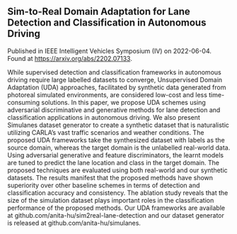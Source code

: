 ## Sim-to-Real Domain Adaptation for Lane Detection and Classification in Autonomous Driving

Published in IEEE Intelligent Vehicles Symposium (IV) on 2022-06-04. Found at https://arxiv.org/abs/2202.07133.

While supervised detection and classification frameworks in autonomous driving require large labelled datasets to converge, Unsupervised Domain Adaptation (UDA) approaches, facilitated by synthetic data generated from photoreal simulated environments, are considered low-cost and less time-consuming solutions. In this paper, we propose UDA schemes using adversarial discriminative and generative methods for lane detection and classification applications in autonomous driving. We also present Simulanes dataset generator to create a synthetic dataset that is naturalistic utilizing CARLA’s vast traffic scenarios and weather conditions. The proposed UDA frameworks take the synthesized dataset with labels as the source domain, whereas the target domain is the unlabelled real-world data. Using adversarial generative and feature discriminators, the learnt models are tuned to predict the lane location and class in the target domain. The proposed techniques are evaluated using both real-world and our synthetic datasets. The results manifest that the proposed methods have shown superiority over other baseline schemes in terms of detection and classification accuracy and consistency. The ablation study reveals that the size of the simulation dataset plays important roles in the classification performance of the proposed methods. Our UDA frameworks are available at github.com/anita-hu/sim2real-lane-detection and our dataset generator is released at github.com/anita-hu/simulanes.
